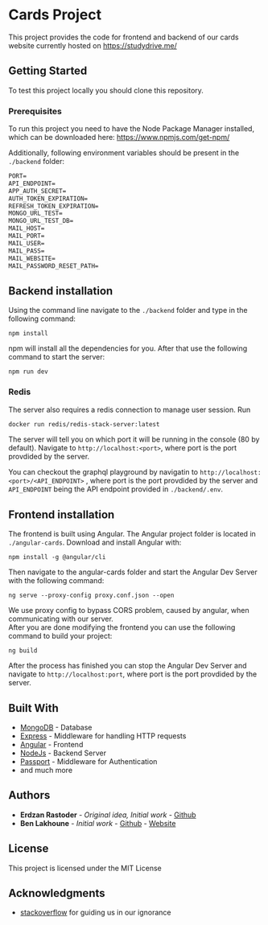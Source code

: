 # Cards Project

This project provides the code for frontend and backend of our cards website currently hosted on <https://studydrive.me/>

## Getting Started

To test this project locally you should clone this repository.

### Prerequisites

To run this project you need to have the Node Package Manager installed, which can be downloaded here: <https://www.npmjs.com/get-npm/>

Additionally, following environment variables should be present in the `./backend` folder:  

```txt
PORT=
API_ENDPOINT=
APP_AUTH_SECRET=
AUTH_TOKEN_EXPIRATION=
REFRESH_TOKEN_EXPIRATION=
MONGO_URL_TEST=
MONGO_URL_TEST_DB=
MAIL_HOST=
MAIL_PORT=
MAIL_USER=
MAIL_PASS=
MAIL_WEBSITE=
MAIL_PASSWORD_RESET_PATH=
```

## Backend installation

Using the command line navigate to the `./backend` folder and type in the following command:

```shell
npm install
```

npm will install all the dependencies for you. After that use the following command to start the server:

```shell
npm run dev
```

### Redis
The server also requires a redis connection to manage user session. Run 
```sh
docker run redis/redis-stack-server:latest
```

The server will tell you on which port it will be running in the console (80 by default). Navigate to `http://localhost:<port>`, where port is the port provdided by the server.

You can checkout the graphql playground by navigatin to `http://localhost:<port>/<API_ENDPOINT>` , where port is the port provdided by the server and ``API_ENDPOINT`` being the API endpoint provided in `./backend/.env`.

## Frontend installation

The frontend is built using Angular. The Angular project folder is located in ``./angular-cards``. Download and install Angular with:

```shell
npm install -g @angular/cli
```

Then navigate to the angular-cards folder and start the Angular Dev Server with the following command:

```shell
ng serve --proxy-config proxy.conf.json --open
```

We use proxy config to bypass CORS problem, caused by angular, when communicating with our server.\
After you are done modifying the frontend you can use the following command to build your project:

```shell
ng build
```

After the process has finished you can stop the Angular Dev Server and navigate to `http://localhost:port`, where port is the port provdided by the server.

## Built With

- [MongoDB](https://www.mongodb.com/) - Database
- [Express](https://expressjs.com/) - Middleware for handling HTTP requests
- [Angular](https://angular.io/) - Frontend
- [NodeJs](https://nodejs.org/) - Backend Server
- [Passport](http://www.passportjs.org/) - Middleware for Authentication
- and much more

## Authors

- **Erdzan Rastoder** - _Original idea, Initial work_ - [Github](https://github.com/orgs/StudyGrow/people/erdzan12)
- **Ben Lakhoune** - _Initial work_ - [Github](https://github.com/lakhoune) - [Website](http://lakhoune.com)

## License

This project is licensed under the MIT License

## Acknowledgments

- [stackoverflow](https://stackoverflow.com/) for guiding us in our ignorance
